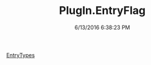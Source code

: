 ﻿---
title: PlugIn.EntryFlag
date: 6/13/2016 6:38:23 PM
---

[EntryTypes](T-PlugIn.EntryFlag.EntryTypes.html)
